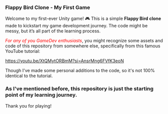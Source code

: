 ### **Flappy Bird Clone - My First Game**  

Welcome to my first-ever Unity game! 🎮 This is a simple **Flappy Bird clone** made to kickstart my game development journey. The code might be messy, but it’s all part of the learning process.  

*<span style="color:red">For any of you GameDev enthusiasts</span>*, you might recognize some assets and code of this repository from somewhere else, specifically from this famous YouTube tutorial:

https://youtu.be/XtQMytORBmM?si=AnsrMng6FVfK3eoN

Though I've made some personal additions to the code, so it's not 100% identical to the tutorial.

### As I've mentioned before, this repository is just the starting point of my learning journey.

Thank you for playing!

